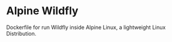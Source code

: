 # Alpine Wildfly

Dockerfile for run Wildfly inside Alpine Linux, a lightweight Linux Distribution.
